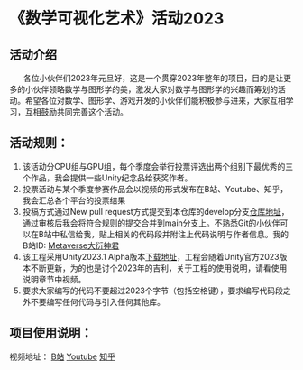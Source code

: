 # 《数学可视化艺术》活动2023
##	活动介绍
	
&emsp;&ensp;
各位小伙伴们2023年元旦好，这是一个贯穿2023年整年的项目，目的是让更多的小伙伴领略数学与图形学的美，激发大家对数学与图形学的兴趣而筹划的活动。希望各位对数学、图形学、游戏开发的小伙伴们能积极参与进来，大家互相学习，互相鼓励共同完善这个活动。
	
##	活动规则：
1. 该活动分CPU组与GPU组，每个季度会举行投票评选出两个组别下最优秀的三个作品，我会提供一些Unity纪念品给获奖作者。
2. 投票活动与某个季度参赛作品会以视频的形式发布在B站、Youtube、知乎，我会汇总各个平台的投票结果
3. 投稿方式通过New pull request方式提交到本仓库的develop分支[仓库地址](https://github.com/lwwhb/MathematicalVisualizationArt/tree/develop)，通过审核后我会将符合规则的提交合并到main分支上。不熟悉Git的小伙伴可以在B站中私信给我，贴上相关的代码段并附注上代码说明与作者信息。我的B站ID: [Metaverse大衍神君](https://space.bilibili.com/1311706157)
4. 该工程采用Unity2023.1 Alpha版本[下载地址](https://unity.com/releases/editor/alpha)，工程会随着Unity官方2023版本不断更新，为的也是讨个2023年的吉利，关于工程的使用说明，请看使用说明章节中视频。
5. 要求大家编写的代码不要超过2023个字节（包括空格键），要求编写代码段之外不要编写任何代码与引入任何其他库。

## 项目使用说明：

视频地址：
[B站](https://www.bilibili.com/video/BV1od4y187tJ/)
[Youtube](https://www.youtube.com/watch?v=UXKFeXfVM8I)
[知乎](https://zhuanlan.zhihu.com/p/595826433)

